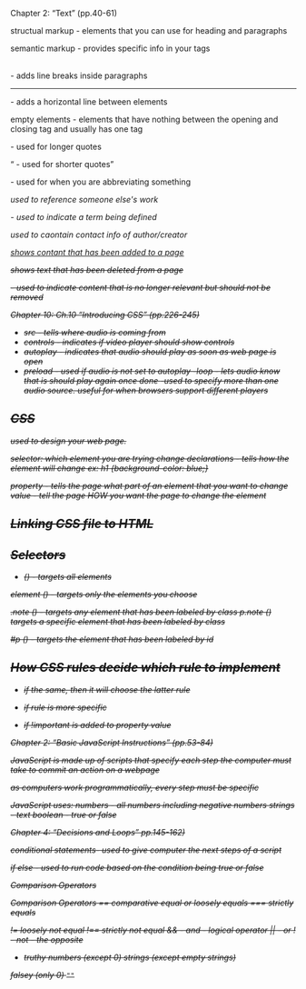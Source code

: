 Chapter 2: “Text” (pp.40-61)

structual markup - elements that you can use for heading and paragraphs

semantic markup - provides specific info in your tags

<br /> - adds line breaks inside paragraphs

<hr /> - adds a horizontal line between elements

empty elements - elements that have nothing between the opening and closing tag and usually has one tag

<blocquote> - used for longer quotes

<q> - used for shorter quotes

<abbr> - used for when you are abbreviating something

<cite> used to reference someone else's work

<dfn> - used to indicate a term being defined

<address> used to caontain contact info of author/creator

<ins> shows contant that has been added to a page

<del> shows text that has been deleted from a page

<s> - used to indicate content that is no longer relevant but should not be removed

Chapter 10: Ch.10 “Introducing CSS” (pp.226-245)

<audio> - includes audio files
  - src - tells where audio is coming from
  - controls - indicates if video player should show controls
  - autoplay - indicates that audio should play as soon as web page is open
  - preload - used if audio is not set to autoplay
  -loop - lets audio know that is should play again once done
<source> -used to specify more than one audio source. useful for when browsers support different players

## CSS
used to design your web page.

selector: which element you are trying change
declarations - tells how the element will change
ex: h1 {background-color: blue;}

property - tells the page what part of an element that you want to change
value - tell the page HOW you want the page to change the element

## Linking CSS file to HTML

<link href="css/styles.css">

## Selectors

* () - targets all elements

element () - targets only the elements you choose

.note () - targets any element that has been labeled by class
p.note () targets a specific element that has been labeled by class

#p () - targets the element that has been labeled by id

## How CSS rules decide which rule to implement

- if the same, then it will choose the latter rule

- if rule is more specific

- if !important is added to property value

Chapter 2: “Basic JavaScript Instructions” (pp.53-84)

JavaScript is made up of scripts that specify each step the computer must take to commit an action on a webpage

as computers work programmatically, every step must be specific

JavaScript uses:
numbers - all numbers including negative numbers
strings - text
boolean - true or false


Chapter 4: “Decisions and Loops” pp.145-162)

conditional statements- used to give computer the next steps of a script

if else - used to run code based on the condition being true or false

Comparison Operators

 Comparison Operators
== comparative equal or loosely equals
=== strictly equals


!= loosely not equal
!== strictly not equal 
&& - and - logical operator
|| - or
! - not - the opposite

- truthy
numbers (except 0)
strings (except empty strings)

falsey
(only 0)
`""`
